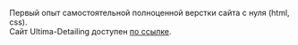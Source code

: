 Первый опыт самостоятельной полноценной верстки сайта с нуля (html, css).<br>
Сайт Ultima-Detailing доступен <a href="https://ultima-detailing.ru">по ссылке</a>.
